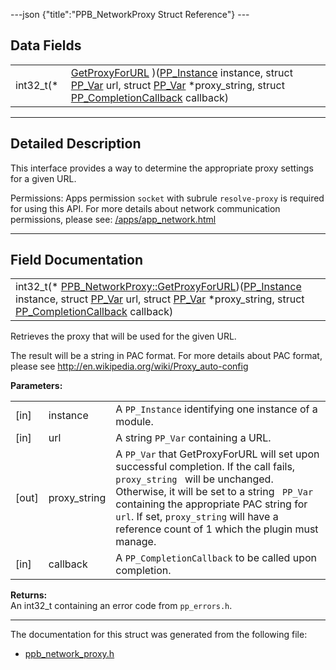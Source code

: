 ---json {"title":"PPB\_NetworkProxy Struct Reference"} ---

Data Fields
-----------

<table><tbody><tr class="odd"><td style="text-align: right;">int32_t(* </td><td><a href="/docs/native-client/pepper_stable/c/struct_p_p_b___network_proxy__1__0#af417cbf01c96db637472ac31bb4c6fbb" class="el">GetProxyForURL</a> )(<a href="/docs/native-client/pepper_stable/c/group___typedefs#ga89b662403e6a687bb914b80114c0d19d" class="el">PP_Instance</a> instance, struct <a href="/docs/native-client/pepper_stable/c/struct_p_p___var/" class="el">PP_Var</a> url, struct <a href="/docs/native-client/pepper_stable/c/struct_p_p___var/" class="el">PP_Var</a> *proxy_string, struct <a href="/docs/native-client/pepper_stable/c/struct_p_p___completion_callback/" class="el">PP_CompletionCallback</a> callback)</td></tr></tbody></table>

------------------------------------------------------------------------

<span id="details" class="anchor" style="margin: 0;"></span>

Detailed Description
--------------------

This interface provides a way to determine the appropriate proxy settings for a given URL.

Permissions: Apps permission `socket` with subrule `resolve-proxy` is required for using this API. For more details about network communication permissions, please see: [/apps/app\_network.html](/apps/app_network.html)

------------------------------------------------------------------------

Field Documentation
-------------------

<span id="af417cbf01c96db637472ac31bb4c6fbb" class="anchor" style="margin: 0;"></span>

<table><tbody><tr class="odd"><td>int32_t(* <a href="/docs/native-client/pepper_stable/c/struct_p_p_b___network_proxy__1__0#af417cbf01c96db637472ac31bb4c6fbb" class="el">PPB_NetworkProxy::GetProxyForURL</a>)(<a href="/docs/native-client/pepper_stable/c/group___typedefs#ga89b662403e6a687bb914b80114c0d19d" class="el">PP_Instance</a> instance, struct <a href="/docs/native-client/pepper_stable/c/struct_p_p___var/" class="el">PP_Var</a> url, struct <a href="/docs/native-client/pepper_stable/c/struct_p_p___var/" class="el">PP_Var</a> *proxy_string, struct <a href="/docs/native-client/pepper_stable/c/struct_p_p___completion_callback/" class="el">PP_CompletionCallback</a> callback)</td></tr></tbody></table>

Retrieves the proxy that will be used for the given URL.

The result will be a string in PAC format. For more details about PAC format, please see <http://en.wikipedia.org/wiki/Proxy_auto-config>

**Parameters:**  
<table><tbody><tr class="odd"><td>[in]</td><td>instance</td><td>A <code>PP_Instance</code> identifying one instance of a module.</td></tr><tr class="even"><td>[in]</td><td>url</td><td>A string <code>PP_Var</code> containing a URL.</td></tr><tr class="odd"><td>[out]</td><td>proxy_string</td><td>A <code>PP_Var</code> that GetProxyForURL will set upon successful completion. If the call fails, <code>proxy_string </code> will be unchanged. Otherwise, it will be set to a string <code> PP_Var</code> containing the appropriate PAC string for <code>url</code>. If set, <code>proxy_string</code> will have a reference count of 1 which the plugin must manage.</td></tr><tr class="even"><td>[in]</td><td>callback</td><td>A <code>PP_CompletionCallback</code> to be called upon completion.</td></tr></tbody></table>

<!-- -->

**Returns:**  
An int32\_t containing an error code from `pp_errors.h`.

------------------------------------------------------------------------

The documentation for this struct was generated from the following file:

-   <a href="/docs/native-client/pepper_stable/c/ppb__network__proxy_8h/" class="el">ppb_network_proxy.h</a>
